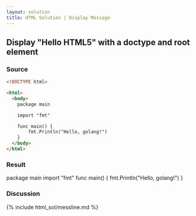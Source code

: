 ```yaml
---
layout: solution
title: HTML Solution | Display Message
---
```


## Display "Hello HTML5" with a doctype and root element

### Source
~~~html
<!DOCTYPE html>

<html>
  <body>
    package main

    import "fmt"

    func main() {
        fmt.Println("Hello, golang!")
    }
  </body>
</html>
~~~

### Result
<section>
package main import "fmt" func main() { fmt.Println("Hello, golang!") }
</section>

### Discussion

{% include html_sol/messline.md %}